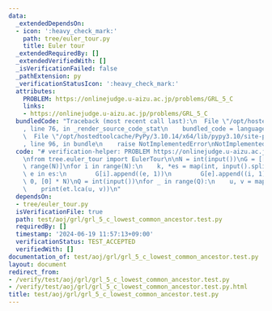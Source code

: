 ```yaml
---
data:
  _extendedDependsOn:
  - icon: ':heavy_check_mark:'
    path: tree/euler_tour.py
    title: Euler tour
  _extendedRequiredBy: []
  _extendedVerifiedWith: []
  _isVerificationFailed: false
  _pathExtension: py
  _verificationStatusIcon: ':heavy_check_mark:'
  attributes:
    PROBLEM: https://onlinejudge.u-aizu.ac.jp/problems/GRL_5_C
    links:
    - https://onlinejudge.u-aizu.ac.jp/problems/GRL_5_C
  bundledCode: "Traceback (most recent call last):\n  File \"/opt/hostedtoolcache/PyPy/3.10.14/x64/lib/pypy3.10/site-packages/onlinejudge_verify/documentation/build.py\"\
    , line 76, in _render_source_code_stat\n    bundled_code = language.bundle(\n\
    \  File \"/opt/hostedtoolcache/PyPy/3.10.14/x64/lib/pypy3.10/site-packages/onlinejudge_verify/languages/python.py\"\
    , line 96, in bundle\n    raise NotImplementedError\nNotImplementedError\n"
  code: "# verification-helper: PROBLEM https://onlinejudge.u-aizu.ac.jp/problems/GRL_5_C\n\
    \nfrom tree.euler_tour import EulerTour\n\nN = int(input())\nG = [[] for _ in\
    \ range(N)]\nfor i in range(N):\n    k, *es = map(int, input().split())\n    for\
    \ e in es:\n        G[i].append((e, 1))\n        G[e].append((i, 1))\n\net = EulerTour(G,\
    \ 0, [0] * N)\nQ = int(input())\nfor _ in range(Q):\n    u, v = map(int, input().split())\n\
    \    print(et.lca(u, v))\n"
  dependsOn:
  - tree/euler_tour.py
  isVerificationFile: true
  path: test/aoj/grl/grl_5_c_lowest_common_ancestor.test.py
  requiredBy: []
  timestamp: '2024-06-19 11:57:13+09:00'
  verificationStatus: TEST_ACCEPTED
  verifiedWith: []
documentation_of: test/aoj/grl/grl_5_c_lowest_common_ancestor.test.py
layout: document
redirect_from:
- /verify/test/aoj/grl/grl_5_c_lowest_common_ancestor.test.py
- /verify/test/aoj/grl/grl_5_c_lowest_common_ancestor.test.py.html
title: test/aoj/grl/grl_5_c_lowest_common_ancestor.test.py
---
```

